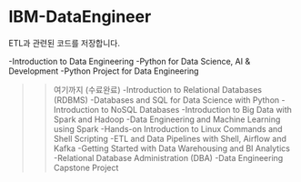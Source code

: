# IBM-DataEngineer
ETL과 관련된 코드를 저장합니다.

-Introduction to Data Engineering
-Python for Data Science, AI & Development
-Python Project for Data Engineering 
>>여기까지 (수료완료)
-Introduction to Relational Databases (RDBMS)
-Databases and SQL for Data Science with Python
-Introduction to NoSQL Databases
-Introduction to Big Data with Spark and Hadoop
-Data Engineering and Machine Learning using Spark
-Hands-on Introduction to Linux Commands and Shell Scripting
-ETL and Data Pipelines with Shell, Airflow and Kafka
-Getting Started with Data Warehousing and BI Analytics
-Relational Database Administration (DBA)
-Data Engineering Capstone Project

